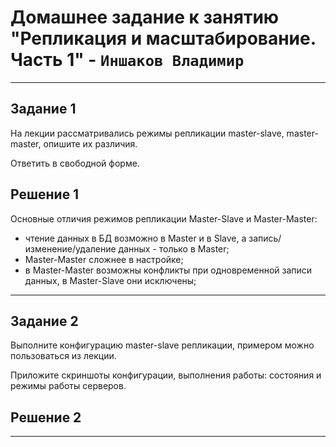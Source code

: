 # Домашнее задание к занятию "Репликация и масштабирование. Часть 1" - `Иншаков Владимир`

---

## Задание 1
На лекции рассматривались режимы репликации master-slave, master-master, опишите их различия.

Ответить в свободной форме.

## Решение 1

Основные отличия режимов репликации Master-Slave и Master-Master:

- чтение данных в БД возможно в Master и в Slave, а запись/изменение/удаление данных - только в Master;
- Master-Master сложнее в настройке;
- в Master-Master возможны конфликты при одновременной записи данных, в Master-Slave они исключены;

---

## Задание 2
Выполните конфигурацию master-slave репликации, примером можно пользоваться из лекции.

Приложите скриншоты конфигурации, выполнения работы: состояния и режимы работы серверов.

## Решение 2


---